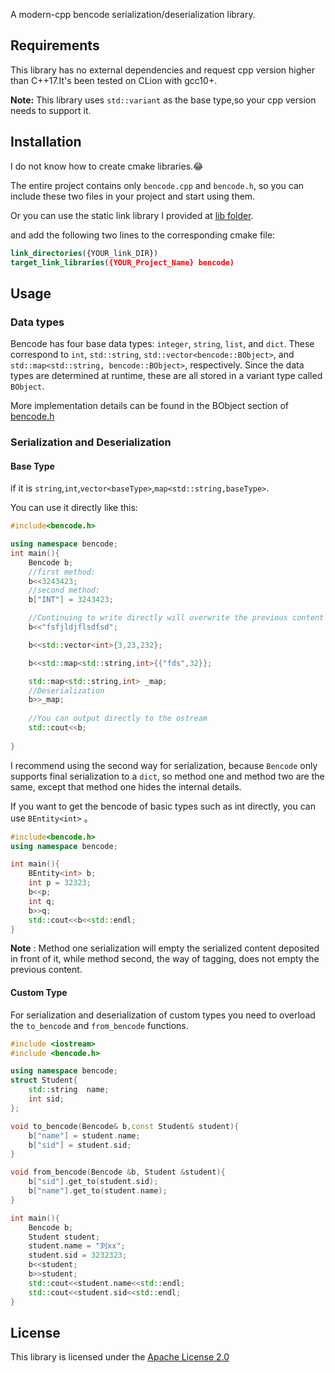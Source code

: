 A modern-cpp  bencode serialization/deserialization library.

## Requirements

This library has no external dependencies and request cpp version higher than C++17.It's been tested on CLion with gcc10+.

**Note:** This library uses `std::variant` as the base type,so your cpp version needs to support it.

## Installation

I do not know how to create cmake libraries.😂

The entire project contains only `bencode.cpp` and `bencode.h`, so you can include these two files in your project and start using them.

Or you can use the static link library I provided at [lib folder](./lib).

and add the following two lines to the corresponding cmake file:

```cmake
link_directories({YOUR_link_DIR})
target_link_libraries({YOUR_Project_Name} bencode)
```

## Usage

### Data types

Bencode has four base data types: `integer`, `string`, `list`, and `dict`. These correspond to `int`, `std::string`, `std::vector<bencode::BObject>`, and `std::map<std::string, bencode::BObject>`, respectively. Since the data types are determined at runtime, these are all stored in a variant type called `BObject`.

More implementation details can be found in the BObject section of [bencode.h](./bencode.h)

### Serialization and Deserialization

#### Base Type

if it is `string`,`int`,`vector<baseType>`,`map<std::string,baseType>`.

You can use it directly like this:

```cpp
#include<bencode.h>

using namespace bencode;
int main(){
	Bencode b;
    //first method:
    b<<3243423;
    //second method:
    b["INT"] = 3243423;

    //Continuing to write directly will overwrite the previous content
    b<<"fsfjldjflsdfsd";

    b<<std::vector<int>{3,23,232};

    b<<std::map<std::string,int>{{"fds",32}};

    std::map<std::string,int> _map;
    //Deserialization
    b>>_map;
    
    //You can output directly to the ostream
    std::cout<<b;
    
}
```

I recommend using the second way for serialization, because `Bencode` only supports final serialization to a `dict`, so method one and method two are the same, except that method one hides the internal details.

If you want to get the bencode of basic types such as int directly, you can use `BEntity<int>` 。

```cpp
#include<bencode.h>
using namespace bencode;

int main(){
    BEntity<int> b;
    int p = 32323;
    b<<p;
    int q;
    b>>q;
    std::cout<<b<<std::endl;
}
```

**Note** : Method one serialization will empty the serialized content deposited in front of it, while method second, the way of tagging, does not empty the previous content.

#### Custom Type

For serialization and deserialization of custom types you need to overload the `to_bencode` and `from_bencode` functions.

```cpp
#include <iostream>
#include <bencode.h>

using namespace bencode;
struct Student{
    std::string  name;
    int sid;
};

void to_bencode(Bencode& b,const Student& student){
    b["name"] = student.name;
    b["sid"] = student.sid;
}

void from_bencode(Bencode &b, Student &student){
    b["sid"].get_to(student.sid);
    b["name"].get_to(student.name);
}

int main(){
    Bencode b;
    Student student;
    student.name = "刘xx";
    student.sid = 3232323;
    b<<student;
    b>>student;
    std::cout<<student.name<<std::endl;
    std::cout<<student.sid<<std::endl;
}
```

## License

This library is licensed under the [Apache License 2.0](./LICENSE)